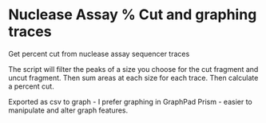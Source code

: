 # Nuclease Assay % Cut and graphing traces


Get percent cut from nuclease assay sequencer traces

The script will filter the peaks of a size you choose for the cut fragment and uncut fragment.
Then sum areas at each size for each trace.
Then calculate a percent cut.

Exported as csv to graph - I prefer graphing in GraphPad Prism - easier to manipulate and alter graph features.


